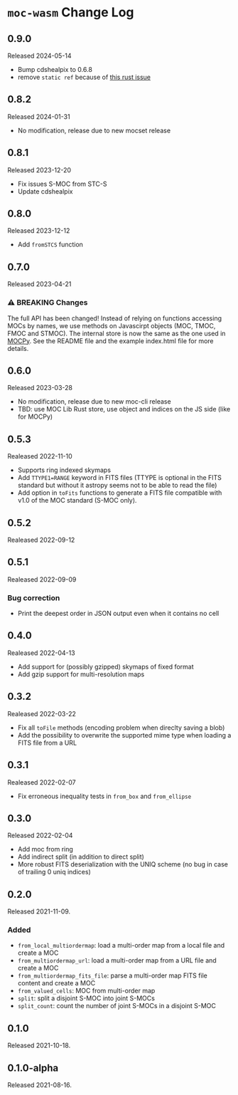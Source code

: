 # `moc-wasm` Change Log

## 0.9.0

Released 2024-05-14

* Bump cdshealpix to 0.6.8
* remove `static ref` because of [this rust issue](https://github.com/rust-lang/rust/issues/114447)

## 0.8.2

Released 2024-01-31

* No modification, release due to new mocset release


## 0.8.1

Released 2023-12-20

* Fix issues S-MOC from STC-S
* Update cdshealpix


## 0.8.0

Released 2023-12-12

* Add `fromSTCS` function


## 0.7.0

Released 2023-04-21

### ⚠️ BREAKING Changes

The full API has been changed! 
Instead of relying on functions accessing MOCs by names,
we use methods on Javascirpt objects (MOC, TMOC, FMOC and STMOC). 
The internal store is now the same as the one used in [MOCPy](https://github.com/cds-astro/mocpy/).
See the README file and the example index.html file for more details.


## 0.6.0

Released 2023-03-28

* No modification, release due to new moc-cli release
* TBD: use MOC Lib Rust store, use object and indices on the JS side (like for MOCPy) 


## 0.5.3

Realeased 2022-11-10

* Supports ring indexed skymaps
* Add `TTYPE1=RANGE` keyword in FITS files (TTYPE is optional in the FITS standard but without
  it astropy seems not to be able to read the file)
* Add option in `toFits` functions to generate a FITS file compatible with v1.0
  of the MOC standard (S-MOC only).


## 0.5.2

Realeased 2022-09-12


## 0.5.1

Realeased 2022-09-09

### Bug correction

* Print the deepest order in JSON output even when it contains no cell


## 0.4.0

Realeased 2022-04-13

* Add support for (possibly gzipped) skymaps of fixed format
* Add gzip support for multi-resolution maps


## 0.3.2

Realeased 2022-03-22

* Fix all `toFile` methods (encoding problem when direclty saving a blob) 
* Add the possibility to overwrite the supported mime type when loading a FITS file from a URL  

## 0.3.1

Realeased 2022-02-07

* Fix erroneous inequality tests in `from_box` and `from_ellipse`


## 0.3.0

Released 2022-02-04

* Add moc from ring
* Add indirect split (in addition to direct split)
* More robust FITS deserialization with the UNIQ scheme (no bug in case of trailing 0 uniq indices)


## 0.2.0

Released 2021-11-09.

### Added

* `from_local_multiordermap`: load a multi-order map from a local file and create a MOC
* `from_multiordermap_url`: load a multi-order map from a URL file and create a MOC
* `from_multiordermap_fits_file`:  parse a multi-order map FITS file content and create a MOC
* `from_valued_cells`: MOC from multi-order map
* `split`: split a disjoint S-MOC into joint S-MOCs
* `split_count`: count the number of joint S-MOCs in a disjoint S-MOC


## 0.1.0

Released 2021-10-18.

## 0.1.0-alpha

Released 2021-08-16.

